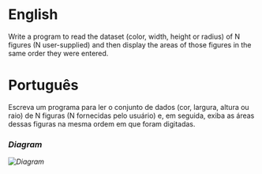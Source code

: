 # English
Write a program to read the dataset (color, width, height or radius) of N figures (N user-supplied) and then display the areas of those figures in the same order they were entered.

# Português
Escreva um programa para ler o conjunto de dados (cor, largura, altura ou raio) de N figuras (N fornecidas pelo usuário) e, em seguida, exiba as áreas dessas figuras na mesma ordem em que foram digitadas.

### <i/>Diagram
![Diagram](https://github.com/gabriel-asevedo/java-exercises/blob/main/Exercises/016/shape_areas/assets/shape_areas.png)
